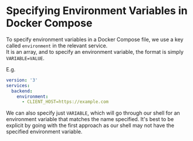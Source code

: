 # Specifying Environment Variables in Docker Compose
To specify environment variables in a Docker Compose file, we use a key called `environment` in the relevant service.  
It is an array, and to specify an environment variable, the format is simply `VARIABLE=VALUE`.

E.g.
```yml
version: '3'
services:
  backend:
    environment:
      - CLIENT_HOST=https://example.com
```

We can also specify just `VARIABLE`, which will go through our shell for an environment variable that matches the name specified. It's best to be explicit by going with the first approach as our shell may not have the specified environment variable.
